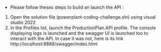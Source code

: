 * Please follow theses steps to build an launch the API :
1. Open the solution file (powerplant-coding-challenge.sln) using visual studio 2022
2. In the Profiles list, launch the ProductionPlan.API profile.
The console displaying logs is launched and the swagger UI is launched too to interact with the API. 
In case it was not, here is its link http://localhost:8888/swagger/index.html
 
